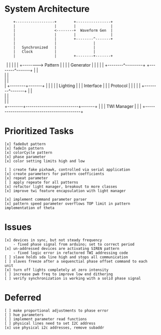# System Architecture 

        +------------------+        +----------------+
        |                  |        |                |
        |                  <--------+  Waveform Gen  |
        |                  |        |                |
        |                  |        +--------^-------+
        |                  |                 |        
        |   Synchronized   |                 |        
        |   Clock          |                 |        
        |                  |        +--------+-------+
        |                  |        |                |
        |                  +-------->  Pattern       |
        |                  |        |  Generator     |
        |                  |        |                |
        +--------^---------+        +--------^-------+
                 |                           |        
                 |                           |        
                 |                           |        
                 |                  +--------+-------+
                 |                  |                |
                 |                  |  Lighting      |
                 |                  |  Interface     |
                 |                  |  Protocol      |
                 |                  |                |
                 |                  +--------^-------+
                 |                           |        
                 |                           |        
                 |                           |        
        +--------+---------------------------+-------+
        |                                            |
        |                TWI Manager                 |
        |                                            |
        +--------------------------------------------+


# Prioritized Tasks

    [x] fadeOut pattern
    [x] fadeIn pattern
    [x] colorCycle pattern
    [x] phase parameter
    [x] color setting limits high and low

    [ ] create fake pixhawk, controlled via serial application
    [x] create parameters for pattern coefficients
    [x] repeat parameter
    [ ] apply repeate for all patterns
    [x] refactor light manager, breakout to more classes
    [x] improve twi feature encapsulation with light manager

    [x] implement command parameter parser
    [x] pattern speed parameter overflows TOP limit in pattern implementation of theta

# Issues

    [x] devices in sync, but not steady frequency
        - fixed phase signal from arduino; set to correct period
    [x] un-addressed devices are activating SIREN pattern
        - fixed logic error in refactored TWI addressing code
    [ ] slave holds sda line high and stops all communication
    [ ] slaves freeze after a sequenctial phase offset command to each unit
    [x] turn off lights completely at zero intensity
    [ ] increase pwm freq to improve low end dithering
    [ ] verify synchronization is working with a solid phase signal

# Deferred

    [ ] make proportional adjustments to phase error
    [ ] hue parameters
    [ ] implement parameter read functions
    [ ] physical lines need to set I2C address
    [x] use physical i2c addresses, remove subaddr



